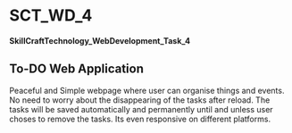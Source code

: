 # SCT_WD_4
<h4>SkillCraftTechnology_WebDevelopment_Task_4</h4>
<h2> To-DO Web Application </h2>
<p> Peaceful and Simple webpage where user can organise things and events. No need to worry about the disappearing of the tasks after reload. The tasks will be saved automatically and permanently until and unless user choses to remove the tasks. Its even responsive on different platforms.</p>
